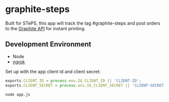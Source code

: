 # graphite-steps
Built for STePS, this app will track the tag #graphite-steps
and post orders to the [Graphite API](http://docs.kiangtengl.apiary.io/#) 
for instant printing.

## Development Environment
- Node
- [ngrok](https://ngrok.com/)

Set up with the app client id and client secret:
```javascript
exports.CLIENT_ID = process.env.IG_CLIENT_ID || 'CLIENT-ID';
exports.CLIENT_SECRET = process.env.IG_CLIENT_SECRET || 'CLIENT-SECRET';
```

`node app.js`
